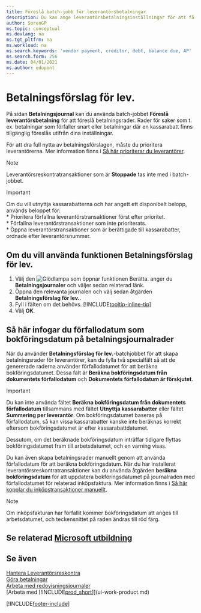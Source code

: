 ```yaml
---
title: Föreslå batch-jobb för leverantörsbetalningar
description: Du kan ange leverantörsbetalningsinställningar för att få förslag till betalningar som förfaller snart eller där en rabatt kan erhållas.
author: SorenGP
ms.topic: conceptual
ms.devlang: na
ms.tgt_pltfrm: na
ms.workload: na
ms.search.keywords: 'vendor payment, creditor, debt, balance due, AP'
ms.search.form: 256
ms.date: 04/01/2021
ms.author: edupont
---
```

# <a name="suggest-vendor-payments"></a>Betalningsförslag för lev.

På sidan **Betalningsjournal** kan du använda batch-jobbet **Föreslå leverantörsbetalning** för att föreslå betalningsrader. Rader för saker som t. ex. betalningar som förfaller snart eller betalningar där en kassarabatt finns tillgänglig föreslås utifrån dina inställningar.

För att dra full nytta av betalningsförslagen, måste du prioritera leverantörerna. Mer information finns i [Så här prioriterar du leverantörer](purchasing-how-prioritize-vendors.md).  

> [!NOTE]  
> Leverantörsreskontratransaktioner som är **Stoppade** tas inte med i batch-jobbet.  

> [!IMPORTANT]  
>   Om du vill utnyttja kassarabatterna och har angett ett disponibelt belopp, används beloppet för:  
    * Prioritera förfallna leverantörstransaktioner först efter prioritet.   
    * Förfallna leverantörstransaktioner som inte prioriterats.  
    * Öppna leverantörstransaktioner som är berättigade till kassarabatter, ordnade efter leverantörsnummer.  

## <a name="to-use-the-suggest-vendor-payments-function"></a>Om du vill använda funktionen Betalningsförslag för lev.

1. Välj den ![Glödlampa som öppnar funktionen Berätta.](media/ui-search/search_small.png "Berätta för mig vad du vill göra") anger du **Betalningsjournaler** och väljer sedan relaterad länk.  
2. Öppna den relevanta journalen och välj sedan åtgärden **Betalningsförslag för lev.**.  
3. Fyll i fälten om det behövs. [!INCLUDE[tooltip-inline-tip](includes/tooltip-inline-tip_md.md)]  
4. Välj **OK**.  

## <a name="to-insert-the-due-date-as-posting-date-on-payment-journal-lines"></a>Så här infogar du förfallodatum som bokföringsdatum på betalningsjournalrader

När du använder **Betalningsförslag för lev.**-batchjobbet för att skapa betalningsrader för leverantörer, kan du fylla två specialfält så att de genererade raderna använder förfallodatumet för att beräkna bokföringsdatumet. Dessa fält är **Beräkna bokföringsdatum från dokumentets förfallodatum** och **Dokumentets förfallodatum är förskjutet**.  

> [!IMPORTANT]  
>   Du kan inte använda fältet **Beräkna bokföringsdatum från dokumentets förfallodatum** tillsammans med fältet **Utnyttja kassarabatter** eller fältet **Summering per leverantör**. Om bokföringsdatumet baseras på förfallodatum, så kan vissa kassarabatter kanske inte beräknas korrekt eftersom bokföringsdatumet är efter kassarabattdatumet.  

Dessutom, om det beräknade bokföringsdatum inträffar tidigare flyttas bokföringsdatumet fram till arbetsdatumet, och en varning visas.  

Du kan även skapa betalningsrader manuellt genom att använda förfallodatum för att beräkna bokföringsdatum. När du har installerat leverantörsreskontratransaktioner kan du använda åtgärden **beräkna bokföringsdatum** för att uppdatera bokföringsdatumet på journalraden med förfallodatumet för relaterad inköpsfaktura. Mer information finns i [Så här kopplar du inköpstransaktioner manuellt](payables-how-apply-purchase-transactions-manually.md).  

> [!NOTE]  
>   Om inköpsfakturan har förfallit kommer bokföringsdatum att anges till arbetsdatumet, och teckensnittet på raden ändras till röd färg.  

## <a name="see-related-microsoft-training"></a>Se relaterad [Microsoft utbildning](/training/modules/suggest-vendor-payments-dynamics-365-business-central/)

## <a name="see-also"></a>Se även

[Hantera Leverantörsreskontra](payables-manage-payables.md)  
[Göra betalningar](payables-make-payments.md)  
[Arbeta med redovisningsjournaler](ui-work-general-journals.md)  
[Arbeta med [!INCLUDE[prod_short](includes/prod_short.md)]](ui-work-product.md)  


[!INCLUDE[footer-include](includes/footer-banner.md)]
